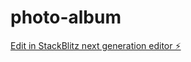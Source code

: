 # photo-album

[Edit in StackBlitz next generation editor ⚡️](https://stackblitz.com/~/github.com/pyraxo/photo-album)